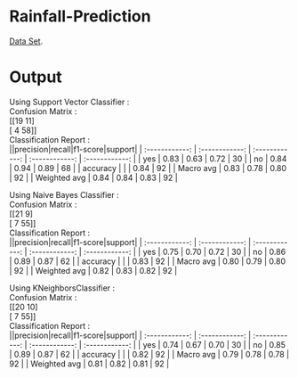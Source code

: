 # Rainfall-Prediction
[Data Set](https://www.kaggle.com/abhishek1405/rainfall-prediction).

# Output
Using  Support Vector Classifier  :   
Confusion Matrix :  
[[19 11]  
 [ 4 58]]  
Classification Report :  
||precision|recall|f1-score|support|
| :------------: | :------------: | :------------: | :------------: | :------------: |
| yes | 0.83 | 0.63 | 0.72 | 30 |
| no | 0.84 | 0.94 | 0.89 | 68 |
| accuracy |  |  | 0.84 | 92 |
| Macro avg | 0.83 | 0.78 | 0.80 | 92 |
| Weighted avg | 0.84 | 0.84 | 0.83 | 92 |

Using  Naive Bayes Classifier  :  
Confusion Matrix :  
[[21  9]  
 [ 7 55]]  
Classification Report :  
||precision|recall|f1-score|support|
| :------------: | :------------: | :------------: | :------------: | :------------: |
| yes | 0.75 | 0.70 | 0.72 | 30 |
| no | 0.86 | 0.89 | 0.87 | 62 |
| accuracy |  |  | 0.83 | 92 |
| Macro avg | 0.80 | 0.79 | 0.80 | 92 |
| Weighted avg | 0.82 | 0.83 | 0.82 | 92 |

Using  KNeighborsClassifier  :  
Confusion Matrix :  
[[20 10]  
 [ 7 55]]  
 Classification Report :  
||precision|recall|f1-score|support|
| :------------: | :------------: | :------------: | :------------: | :------------: |
| yes | 0.74 | 0.67 | 0.70 | 30 |
| no | 0.85 | 0.89 | 0.87 | 62 |
| accuracy |  |  | 0.82 | 92 |
| Macro avg | 0.79 | 0.78 | 0.78 | 92 |
| Weighted avg | 0.81 | 0.82 | 0.81 | 92 |
